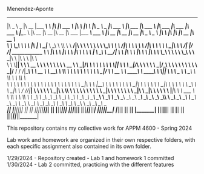 Menendez-Aponte
 _____ ______   ________  _________  _________  ___  ___  _______   ___       __           _____ ______   _______   ________   _______   ________   ________  _______   ________                      ________  ________  ________  ________   _________  _______              ________  ________  ________  _____ ______           ___   ___  ________  ________  ________     
|\   _ \  _   \|\   __  \|\___   ___\\___   ___\\  \|\  \|\  ___ \ |\  \     |\  \        |\   _ \  _   \|\  ___ \ |\   ___  \|\  ___ \ |\   ___  \|\   ___ \|\  ___ \ |\_____  \                    |\   __  \|\   __  \|\   __  \|\   ___  \|\___   ___\\  ___ \            |\   __  \|\   __  \|\   __  \|\   _ \  _   \        |\  \ |\  \|\   ____\|\   __  \|\   __  \    
\ \  \\\__\ \  \ \  \|\  \|___ \  \_\|___ \  \_\ \  \\\  \ \   __/|\ \  \    \ \  \       \ \  \\\__\ \  \ \   __/|\ \  \\ \  \ \   __/|\ \  \\ \  \ \  \_|\ \ \   __/| \|___/  /| ____________      \ \  \|\  \ \  \|\  \ \  \|\  \ \  \\ \  \|___ \  \_\ \   __/|           \ \  \|\  \ \  \|\  \ \  \|\  \ \  \\\__\ \  \       \ \  \\_\  \ \  \___|\ \  \|\  \ \  \|\  \   
 \ \  \\|__| \  \ \   __  \   \ \  \     \ \  \ \ \   __  \ \  \_|/_\ \  \  __\ \  \       \ \  \\|__| \  \ \  \_|/_\ \  \\ \  \ \  \_|/_\ \  \\ \  \ \  \ \\ \ \  \_|/__   /  / /|\____________\     \ \   __  \ \   ____\ \  \\\  \ \  \\ \  \   \ \  \ \ \  \_|/__          \ \   __  \ \   ____\ \   ____\ \  \\|__| \  \       \ \______  \ \  \____\ \  \\\  \ \  \\\  \  
  \ \  \    \ \  \ \  \ \  \   \ \  \     \ \  \ \ \  \ \  \ \  \_|\ \ \  \|\__\_\  \       \ \  \    \ \  \ \  \_|\ \ \  \\ \  \ \  \_|\ \ \  \\ \  \ \  \_\\ \ \  \_|\ \ /  /_/_\|____________|      \ \  \ \  \ \  \___|\ \  \\\  \ \  \\ \  \   \ \  \ \ \  \_|\ \          \ \  \ \  \ \  \___|\ \  \___|\ \  \    \ \  \       \|_____|\  \ \  ___  \ \  \\\  \ \  \\\  \ 
   \ \__\    \ \__\ \__\ \__\   \ \__\     \ \__\ \ \__\ \__\ \_______\ \____________\       \ \__\    \ \__\ \_______\ \__\\ \__\ \_______\ \__\\ \__\ \_______\ \_______\\________\                   \ \__\ \__\ \__\    \ \_______\ \__\\ \__\   \ \__\ \ \_______\          \ \__\ \__\ \__\    \ \__\    \ \__\    \ \__\             \ \__\ \_______\ \_______\ \_______\
    \|__|     \|__|\|__|\|__|    \|__|      \|__|  \|__|\|__|\|_______|\|____________|        \|__|     \|__|\|_______|\|__| \|__|\|_______|\|__| \|__|\|_______|\|_______|\|_______|                    \|__|\|__|\|__|     \|_______|\|__| \|__|    \|__|  \|_______|           \|__|\|__|\|__|     \|__|     \|__|     \|__|              \|__|\|_______|\|_______|\|_______|
                                                                                                                                                                                                                                                                                                                                                                                                                                                                                                                                                                                                                                                                                                                                                             
                                                                                                                                                                                                                                                                                                                                                                             
This repository contains my collective work for APPM 4600 - Spring 2024

Lab work and homework are organized in their own respective folders, with each specific assignment also contained in its own folder.

1/29/2024 - Repository created - Lab 1 and homework 1 committed
1/30/2024 - Lab 2 committed, practicing with the different features
